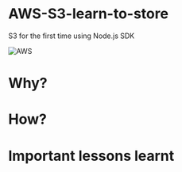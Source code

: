 # AWS-S3-learn-to-store
S3 for the first time using Node.js SDK


![AWS](https://media.giphy.com/media/zWyv9xtsEfXQQ/giphy.gif)

# Why?


# How?


# Important lessons learnt
